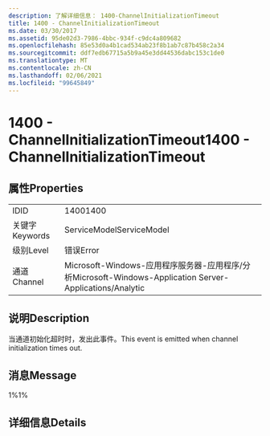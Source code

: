 ```yaml
---
description: 了解详细信息： 1400-ChannelInitializationTimeout
title: 1400 - ChannelInitializationTimeout
ms.date: 03/30/2017
ms.assetid: 95de02d3-7986-4bbc-934f-c9dc4a809682
ms.openlocfilehash: 85e53d0a4b1cad534ab23f8b1ab7c87b458c2a34
ms.sourcegitcommit: ddf7edb67715a5b9a45e3dd44536dabc153c1de0
ms.translationtype: MT
ms.contentlocale: zh-CN
ms.lasthandoff: 02/06/2021
ms.locfileid: "99645849"
---
```

# <a name="1400---channelinitializationtimeout"></a><span data-ttu-id="d1bfa-103">1400 - ChannelInitializationTimeout</span><span class="sxs-lookup"><span data-stu-id="d1bfa-103">1400 - ChannelInitializationTimeout</span></span>

## <a name="properties"></a><span data-ttu-id="d1bfa-104">属性</span><span class="sxs-lookup"><span data-stu-id="d1bfa-104">Properties</span></span>  
  
|||  
|-|-|  
|<span data-ttu-id="d1bfa-105">ID</span><span class="sxs-lookup"><span data-stu-id="d1bfa-105">ID</span></span>|<span data-ttu-id="d1bfa-106">1400</span><span class="sxs-lookup"><span data-stu-id="d1bfa-106">1400</span></span>|  
|<span data-ttu-id="d1bfa-107">关键字</span><span class="sxs-lookup"><span data-stu-id="d1bfa-107">Keywords</span></span>|<span data-ttu-id="d1bfa-108">ServiceModel</span><span class="sxs-lookup"><span data-stu-id="d1bfa-108">ServiceModel</span></span>|  
|<span data-ttu-id="d1bfa-109">级别</span><span class="sxs-lookup"><span data-stu-id="d1bfa-109">Level</span></span>|<span data-ttu-id="d1bfa-110">错误</span><span class="sxs-lookup"><span data-stu-id="d1bfa-110">Error</span></span>|  
|<span data-ttu-id="d1bfa-111">通道</span><span class="sxs-lookup"><span data-stu-id="d1bfa-111">Channel</span></span>|<span data-ttu-id="d1bfa-112">Microsoft-Windows-应用程序服务器-应用程序/分析</span><span class="sxs-lookup"><span data-stu-id="d1bfa-112">Microsoft-Windows-Application Server-Applications/Analytic</span></span>|  
  
## <a name="description"></a><span data-ttu-id="d1bfa-113">说明</span><span class="sxs-lookup"><span data-stu-id="d1bfa-113">Description</span></span>  

 <span data-ttu-id="d1bfa-114">当通道初始化超时时，发出此事件。</span><span class="sxs-lookup"><span data-stu-id="d1bfa-114">This event is emitted when channel initialization times out.</span></span>  
  
## <a name="message"></a><span data-ttu-id="d1bfa-115">消息</span><span class="sxs-lookup"><span data-stu-id="d1bfa-115">Message</span></span>  

 <span data-ttu-id="d1bfa-116">1%</span><span class="sxs-lookup"><span data-stu-id="d1bfa-116">1%</span></span>  
  
## <a name="details"></a><span data-ttu-id="d1bfa-117">详细信息</span><span class="sxs-lookup"><span data-stu-id="d1bfa-117">Details</span></span>
